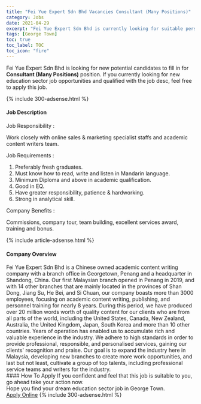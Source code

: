 ```yaml
---
title: "Fei Yue Expert Sdn Bhd Vacancies Consultant (Many Positions)" 
category: Jobs 
date: 2021-04-29 
excerpt: "Fei Yue Expert Sdn Bhd is currently looking for suitable person to fill in the Consultant (Many Positions) which positioned at George Town" 
tags: [George Town] 
toc: true 
toc_label: TOC 
toc_icon: "fire" 
--- 
```


<p>Fei Yue Expert Sdn Bhd is looking for new potential candidates to fill in for <b>Consultant (Many Positions)</b> position. If you currently looking for new education sector job opportunities and qualified with the job desc, feel free to apply this job.
</p>{% include 300-adsense.html %} 
<div><div><h4>Job Description</h4></div><div><div><span><div><p>Job Responsibility :</p><p>Work closely with online sales &amp; marketing specialist staffs and academic content writers team.</p><p>Job Requirements :</p><ol><li>Preferably fresh graduates.</li><li>Must know how to read, write and listen in Mandarin language.</li><li>Minimum Diploma and above in academic qualification.</li><li>Good in EQ.</li><li>Have greater responsibility, patience &amp; hardworking.</li><li>Strong in analytical skill.</li></ol><p>Company Benefits :</p><p>Commissions, company tour, team building, excellent services award, training and bonus.</p></div></span></div></div></div> 
{% include article-adsense.html %} 
<div><div><h4>Company Overview</h4></div><div><div><span><div><div>
<div>
		Fei Yue Expert Sdn Bhd is a Chinese owned academic content writing company with a branch office in Georgetown, Penang and a headquarter in Shandong, China. Our first Malaysian branch opened in Penang in 2019, and with 14 other branches that are mainly located in the provinces of Shan Dong, Jiang Su, He Bei, and Si Chuan, our company boasts more than 3000 employees, focusing on academic content writing, publishing, and personnel training for nearly 8 years. During this period, we have produced over 20 million words worth of quality content for our clients who are from all parts of the world, including the United States, Canada, New Zealand, Australia, the United Kingdom, Japan, South Korea and more than 10 other countries. Years of operation has enabled us to accumulate rich and valuable experience in the industry. We adhere to high standards in order to provide professional, responsible, and personalised services, gaining our clients' recognition and praise. Our goal is to expand the industry here in Malaysia, developing new branches to create more work opportunities, and last but not least, cultivate a group of top talents, including professional service teams and writers for the industry.</div>
</div></div></span></div></div></div> 
#### How To Apply 
If you confident and feel that this job is suitable to you, go ahead take your action now. <br/> 
Hope you find your dream education sector job in George Town. <br/> 
<a href="https://www.jobstreet.com.my/en/job/consultant-many-positions-4551678?jobId=jobstreet-my-job-4551678" class="btn btn--info" target="_blank" rel="nofollow noopenner">Apply Online</a> 
{% include 300-adsense.html %} 